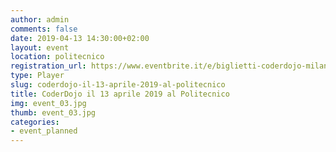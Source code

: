 ```yaml
---
author: admin
comments: false
date: 2019-04-13 14:30:00+02:00
layout: event
location: politecnico
registration_url: https://www.eventbrite.it/e/biglietti-coderdojo-milano-politecnico-di-milano-59627038076
type: Player
slug: coderdojo-il-13-aprile-2019-al-politecnico
title: CoderDojo il 13 aprile 2019 al Politecnico
img: event_03.jpg
thumb: event_03.jpg
categories:
- event_planned
---
```

